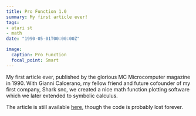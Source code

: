 ```yaml
---
title: Pro Function 1.0
summary: My first article ever!
tags:
- atari st
- math
date: "1990-05-01T00:00:00Z"

image:
  caption: Pro Function
  focal_point: Smart
---
```


My first article ever, published by the glorious MC Microcomputer magazine in 1990.
With Gianni Calcerano, my fellow friend and future cofounder of my first company, Shark snc, we created a nice math function plotting software which we later extended to symbolic calculus.

The article is still available [here](https://issuu.com/adpware/docs/mc096/266), though the code is probably lost forever.
